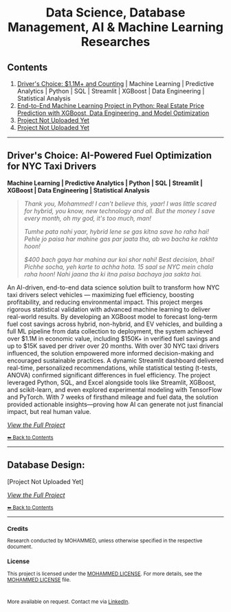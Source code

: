 <div align="center">
  <h1>Data Science, Database Management, AI & Machine Learning Researches</h1>
</div>

## Contents
1. [Driver's Choice: $1.1M+ and Counting](#drivers-choice-ai-powered-fuel-optimization-for-nyc-taxi-drivers) | Machine Learning | Predictive Analytics | Python | SQL | Streamlit | XGBoost | Data Engineering | Statistical Analysis
2. [End-to-End Machine Learning Project in Python: Real Estate Price Prediction with XGBoost, Data Engineering, and Model Optimization](#)
3. [Project Not Uploaded Yet](#)
4. [Project Not Uploaded Yet](#)

---

## Driver's Choice: AI-Powered Fuel Optimization for NYC Taxi Drivers
**Machine Learning | Predictive Analytics | Python | SQL | Streamlit | XGBoost | Data Engineering | Statistical Analysis**

> *Thank you, Mohammed! I can't believe this, yaar! I was little scared for hybrid, you know, new technology and all. But the money I save every month, oh my god, it's too much, man!*
> 
> *Tumhe pata nahi yaar, hybrid lene se gas kitna save ho raha hai! Pehle jo paisa har mahine gas par jaata tha, ab wo bacha ke rakhta hoon!*
>
> *$400 bach gaya har mahina aur koi shor nahi! Best decision, bhai! Pichhe socha, yeh karte to achha hota. 15 saal se NYC mein chala raha hoon! Nahi jaana tha ki itna paisa bachaya jaa sakta hai.*

An AI-driven, end-to-end data science solution built to transform how NYC taxi drivers select vehicles — maximizing fuel efficiency, boosting profitability, and reducing environmental impact. This project merges rigorous statistical validation with advanced machine learning to deliver real-world results. By developing an XGBoost model to forecast long-term fuel cost savings across hybrid, non-hybrid, and EV vehicles, and building a full ML pipeline from data collection to deployment, the system achieved over $1.1M in economic value, including $150K+ in verified fuel savings and up to $15K saved per driver over 20 months. With over 30 NYC taxi drivers influenced, the solution empowered more informed decision-making and encouraged sustainable practices. A dynamic Streamlit dashboard delivered real-time, personalized recommendations, while statistical testing (t-tests, ANOVA) confirmed significant differences in fuel efficiency. The project leveraged Python, SQL, and Excel alongside tools like Streamlit, XGBoost, and scikit-learn, and even explored experimental modeling with TensorFlow and PyTorch. With 7 weeks of firsthand mileage and fuel data, the solution provided actionable insights—proving how AI can generate not just financial impact, but real human value.

*[_View the Full Project_](https://github.com/tech-moh-logy/Data-AI/tree/main/Driver's%20Choice)*

<sub>[⬅ Back to Contents](#contents)</sub>

---

## Database Design: 

[Project Not Uploaded Yet]

*[_View the Full Project_](#)*

<sub>[⬅ Back to Contents](#contents)</sub>

---

<sub>
  
  ### Credits
  
  Research conducted by MOHAMMED, unless otherwise specified in the respective document.
  
  ### License
  
  This project is licensed under the [MOHAMMED LICENSE](https://github.com/tech-moh-logy/MOHAMMED-License/blob/main/README.md). For more details, see the [MOHAMMED LICENSE](https://github.com/tech-moh-logy/MOHAMMED-License/blob/main/README.md) file.

  <br>

  More available on request. Contact me via [LinkedIn](https://www.linkedin.com/in/mohtech/).
   
</sub>
